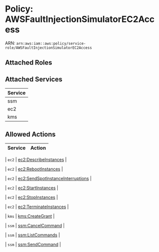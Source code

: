 # Policy: AWSFaultInjectionSimulatorEC2Access

ARN: `arn:aws:iam::aws:policy/service-role/AWSFaultInjectionSimulatorEC2Access`

## Attached Roles

## Attached Services

| Service |
|---------|
| ssm |
| ec2 |
| kms |

## Allowed Actions

| Service | Action |
|:-------:|--------|

| `ec2` | [ec2:DescribeInstances](../actions.md#ec2:describeinstances) |

| `ec2` | [ec2:RebootInstances](../actions.md#ec2:rebootinstances) |

| `ec2` | [ec2:SendSpotInstanceInterruptions](../actions.md#ec2:sendspotinstanceinterruptions) |

| `ec2` | [ec2:StartInstances](../actions.md#ec2:startinstances) |

| `ec2` | [ec2:StopInstances](../actions.md#ec2:stopinstances) |

| `ec2` | [ec2:TerminateInstances](../actions.md#ec2:terminateinstances) |

| `kms` | [kms:CreateGrant](../actions.md#kms:creategrant) |

| `ssm` | [ssm:CancelCommand](../actions.md#ssm:cancelcommand) |

| `ssm` | [ssm:ListCommands](../actions.md#ssm:listcommands) |

| `ssm` | [ssm:SendCommand](../actions.md#ssm:sendcommand) |
